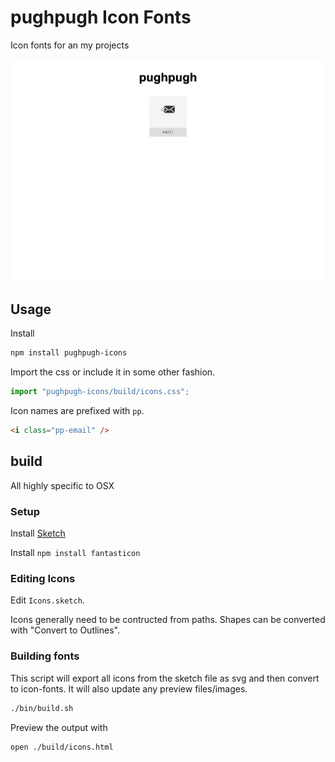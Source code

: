 # pughpugh Icon Fonts

Icon fonts for an my projects

![Icon Fonts](icons.png?raw=true)

## Usage

Install

```bash
npm install pughpugh-icons
```

Import the css or include it in some other fashion.

```javascript
import "pughpugh-icons/build/icons.css";
```

Icon names are prefixed with `pp`.

```html
<i class="pp-email" />
```

## build

All highly specific to OSX

### Setup

Install [Sketch](https://www.sketch.com/)

Install `npm install fantasticon`

### Editing Icons

Edit `Icons.sketch`.

Icons generally need to be contructed from paths. Shapes can be converted with "Convert to Outlines".

### Building fonts

This script will export all icons from the sketch file as svg and then convert to icon-fonts.
It will also update any preview files/images.

```bash
./bin/build.sh
```

Preview the output with

```
open ./build/icons.html
```
